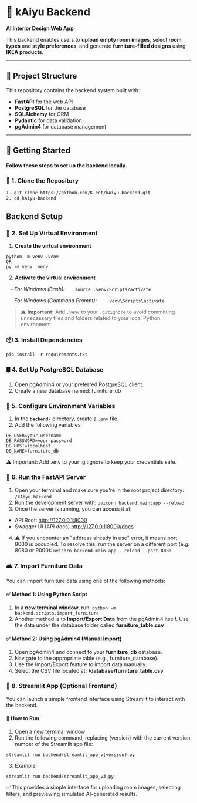 # 🏡 kAiyu Backend

**AI Interior Design Web App**

This backend enables users to **upload empty room images**, select **room types** and **style preferences**, and generate **furniture-filled designs** using **IKEA products**.


---

## 📁 Project Structure

This repository contains the backend system built with:

- **FastAPI** for the web API
- **PostgreSQL** for the database
- **SQLAlchemy** for ORM
- **Pydantic** for data validation
- **pgAdmin4** for database management

---

## 🚀 Getting Started
#### Follow these steps to set up the backend locally.

### 📁 1. Clone the Repository

```bash
1. git clone https://github.com/K-eet/kAiyu-backend.git
2. cd kAiyu-backend
```

## Backend Setup 

### 🐍 2. Set Up Virtual Environment

1. **Create the virtual environment**  
```myvenv
python -m venv .venv 
OR
py -m venv .venv
```
2. **Activate the virtual environment**

   - *For Windows (Bash):*  
     `source .venv/Scripts/activate`

   - *For Windows (Command Prompt):*  
     `.venv\Scripts\activate`

> ⚠️ **Important:** Add `.venv` to your `.gitignore` to avoid committing unnecessary files and folders related to your local Python environment.

### 📦 3. Install Dependencies

`pip install -r requirements.txt`

### 🛢️ 4. Set Up PostgreSQL Database

1. Open pgAdmin4 or your preferred PostgreSQL client.
2. Create a new database named: furniture_db
  
### 🔐 5. Configure Environment Variables

1. In the **`backend/`** directory, create a `.env` file.
2. Add the following variables:

```env
DB_USER=your_username
DB_PASSWORD=your_password
DB_HOST=localhost
DB_NAME=furniture_db
```

⚠️ Important: Add .env to your .gitignore to keep your credentials safe.

### 🚦 6. Run the FastAPI Server

1. Open your terminal and make sure you're in the root project directory:
`/kAiyu-backend`
2. Run the development server with: 
`uvicorn backend.main:app --reload` 
3. Once the server is running, you can access it at:
- API Root: http://127.0.0.1:8000
- Swagger UI (API docs) http://127.0.0.1:8000/docs
4. ⚠️ If you encounter an "address already in use" error, it means port 8000 is occupied. To resolve this, run the server on a different port (e.g. 8080 or 9000):
`uvicorn backend.main:app --reload --port 8080`

### 🛋️ 7. Import Furniture Data

You can import furniture data using one of the following methods:

#### ✅ Method 1: Using Python Script

1. In a **new terminal window**, run:
`python -m backend.scripts.import_furniture`
2. Another method is to **Import/Export Data** from the pgAdmin4 itself. Use the data under the database folder called **furniture_table.csv**

#### ✅ Method 2: Using pgAdmin4 (Manual Import)
1. Open pgAdmin4 and connect to your **furniture_db** database.
2. Navigate to the appropriate table (e.g., furniture_database).
3. Use the Import/Export feature to import data manually.
4. Select the CSV file located at:
**/database/furniture_table.csv**

### 🎈 8. Streamlit App (Optional Frontend)
You can launch a simple frontend interface using Streamlit to interact with the backend.
#### 🚀 How to Run
1. Open a new terminal window
2. Run the following command, replacing {version} with the current version number of the Streamlit app file:

`
streamlit run backend/streamlit_app_v{version}.py
`

3. Example: 

`
streamlit run backend/streamlit_app_v3.py
`

✅ This provides a simple interface for uploading room images, selecting filters, and previewing simulated AI-generated results.
